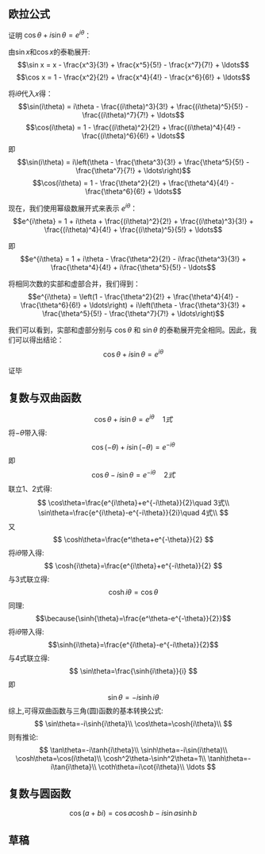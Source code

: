 ## 欧拉公式
证明 $\cos\theta + i\sin\theta = e^{i\theta}$：

由$\sin{x}$和$\cos{x}$的泰勒展开:
$$\sin x = x - \frac{x^3}{3!} + \frac{x^5}{5!} - \frac{x^7}{7!} + \ldots$$
$$\cos x = 1 - \frac{x^2}{2!} + \frac{x^4}{4!} - \frac{x^6}{6!} + \ldots$$

将$i\theta$代入$x$得：
$$\sin(i\theta) = i\theta - \frac{(i\theta)^3}{3!} + \frac{(i\theta)^5}{5!} - \frac{(i\theta)^7}{7!} + \ldots$$
$$\cos(i\theta) = 1 - \frac{(i\theta)^2}{2!} + \frac{(i\theta)^4}{4!} - \frac{(i\theta)^6}{6!} + \ldots$$
即
$$\sin(i\theta) = i\left(\theta - \frac{\theta^3}{3!} + \frac{\theta^5}{5!} - \frac{\theta^7}{7!} + \ldots\right)$$
$$\cos(i\theta) = 1 - \frac{\theta^2}{2!} + \frac{\theta^4}{4!} - \frac{\theta^6}{6!} + \ldots$$

现在，我们使用幂级数展开式来表示 $e^{i\theta}$：
$$e^{i\theta} = 1 + i\theta + \frac{(i\theta)^2}{2!} + \frac{(i\theta)^3}{3!} + \frac{(i\theta)^4}{4!} + \frac{(i\theta)^5}{5!} + \ldots$$

即
$$e^{i\theta} = 1 + i\theta - \frac{\theta^2}{2!} - i\frac{\theta^3}{3!} + \frac{\theta^4}{4!} + i\frac{\theta^5}{5!} - \ldots$$

将相同次数的实部和虚部合并，我们得到：
$$e^{i\theta} = \left(1 - \frac{\theta^2}{2!} + \frac{\theta^4}{4!} - \frac{\theta^6}{6!} + \ldots\right) + i\left(\theta - \frac{\theta^3}{3!} + \frac{\theta^5}{5!} - \frac{\theta^7}{7!} + \ldots\right)$$

我们可以看到，实部和虚部分别与 $\cos\theta$ 和 $\sin\theta$ 的泰勒展开完全相同。因此，我们可以得出结论：
$$\cos\theta + i\sin\theta = e^{i\theta}$$

证毕

## 复数与双曲函数

$$
\cos\theta + i\sin\theta = e^{i\theta}\quad 1式
$$
将$-\theta$带入得:
$$
\cos(-\theta) + i\sin(-\theta) = e^{-i\theta}
$$
即
$$
\cos\theta - i\sin\theta = e^{-i\theta} \quad 2式
$$
联立1、2式得:
$$
\cos\theta=\frac{e^{i\theta}+e^{-i\theta}}{2}\quad 3式\\
\sin\theta=\frac{e^{i\theta}-e^{-i\theta}}{2i}\quad 4式\\
$$
又
$$
\cosh\theta=\frac{e^\theta+e^{-\theta}}{2}
$$
将$i\theta$带入得:
$$
\cosh{i\theta}=\frac{e^{i\theta}+e^{-i\theta}}{2}
$$
与3式联立得:
$$
\cosh{i\theta}=\cos\theta
$$
同理:
$$\because{\sinh{\theta}=\frac{e^\theta-e^{-\theta}}{2}}$$
将$i\theta$带入得:
$$\sinh{i\theta}=\frac{e^{i\theta}-e^{-i\theta}}{2}$$
与4式联立得:
$$
\sin\theta=\frac{\sinh{i\theta}}{i}
$$
即
$$
\sin\theta=-i\sinh{i\theta}
$$
综上,可得双曲函数与三角(圆)函数的基本转换公式:
$$
\sin\theta=-i\sinh{i\theta}\\
\cos\theta=\cosh{i\theta}\\
$$
则有推论:
$$
\tan\theta=-i\tanh{i\theta}\\
\sinh\theta=-i\sin(i\theta)\\
\cosh\theta=\cos(i\theta)\\
\cosh^2\theta-\sinh^2\theta=1\\
\tanh\theta=-i\tan{i\theta}\\
\coth\theta=i\cot{i\theta}\\
\ldots
$$
## 复数与圆函数
$$
\cos(a+bi)=\cos{a}\cosh{b}-i\sin{a}\sinh{b}
$$

## 草稿
